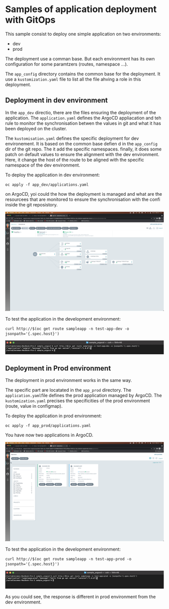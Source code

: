 # Samples of application deployment with GitOps

This sample consist to deploy one simple application on two environments:
* dev
* prod

The deployment use a comman base. But each environment has its own configuration for some paramtzers (routes, namespace ...).

The `app_config` directory contains the common base for the deployment. It use a `kustomization.yaml` file to list all the file ahving a role in this deployment.

## Deployment in dev environment

In the `app_dev` directio, there are the files ensuring the deployment of the application. The `application.yaml` defines the ArgoCD appliacation and teh rule to monitor the synchronisation betwen the values in git and what it has been deployed on the cluster.

The `kustomisation.yaml` defines the specific deployment for dev environement. It is based on the common base defien d in the `app_config` dir of the git repo. The it add the specific namespaces. finally, it does some patch on default values to ensure the alignment with the dev environment. Here, it change the host of the route to be aligned with the specific namespace of the dev environment.

To deploy the application in dev environment:
```
oc apply -f app_dev/applications.yaml
```

on ArgoCD, yoi could the how the deployment is managed and what are the resourcees that are monitored to ensure the synchronisation with the confi inside the git reposistory. 

![app dev](./img/app_dev_dep.png)

To test the application in the development environment:
```
curl http://$(oc get route sampleapp -n test-app-dev -o jsonpath='{.spec.host}')
```
![app dev test](./img/app_dev_test.png)

## Deployment in Prod environment 

The deployment in prod environment works in the same way. 

The specific part are locatated in the `app_prod` directory. The `application.yaml`file defines the prod application managed by ArgoCD. The `kustomization.yaml` precises the specificities of the prod environment (route, value in configmap).

To deploy the application in prod environment:
```
oc apply -f app_prod/applications.yaml
```

You have now two applications in ArgoCD. 

![argocd inventory](./img/argocd_inventory.png)

To test the application in the development environment:
```
curl http://$(oc get route sampleapp -n test-app-prod -o jsonpath='{.spec.host}')
```
![app dev test](./img/app_prod_test.png) 

As you could see, the response is different in prod environment from the dev environment. 